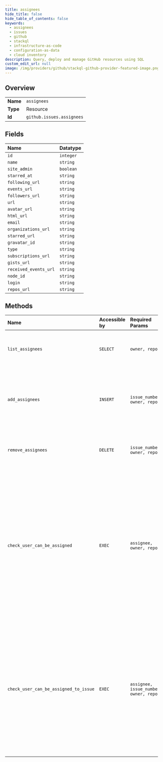 ```yaml
---
title: assignees
hide_title: false
hide_table_of_contents: false
keywords:
  - assignees
  - issues
  - github    
  - stackql
  - infrastructure-as-code
  - configuration-as-data
  - cloud inventory
description: Query, deploy and manage GitHub resources using SQL
custom_edit_url: null
image: /img/providers/github/stackql-github-provider-featured-image.png
---
```

  
    

## Overview
<table><tbody>
<tr><td><b>Name</b></td><td><code>assignees</code></td></tr>
<tr><td><b>Type</b></td><td>Resource</td></tr>
<tr><td><b>Id</b></td><td><code>github.issues.assignees</code></td></tr>
</tbody></table>

## Fields
| Name | Datatype |
|:-----|:---------|
| `id` | `integer` |
| `name` | `string` |
| `site_admin` | `boolean` |
| `starred_at` | `string` |
| `following_url` | `string` |
| `events_url` | `string` |
| `followers_url` | `string` |
| `url` | `string` |
| `avatar_url` | `string` |
| `html_url` | `string` |
| `email` | `string` |
| `organizations_url` | `string` |
| `starred_url` | `string` |
| `gravatar_id` | `string` |
| `type` | `string` |
| `subscriptions_url` | `string` |
| `gists_url` | `string` |
| `received_events_url` | `string` |
| `node_id` | `string` |
| `login` | `string` |
| `repos_url` | `string` |
## Methods
| Name | Accessible by | Required Params | Description |
|:-----|:--------------|:----------------|:------------|
| `list_assignees` | `SELECT` | `owner, repo` | Lists the [available assignees](https://docs.github.com/articles/assigning-issues-and-pull-requests-to-other-github-users/) for issues in a repository. |
| `add_assignees` | `INSERT` | `issue_number, owner, repo` | Adds up to 10 assignees to an issue. Users already assigned to an issue are not replaced. |
| `remove_assignees` | `DELETE` | `issue_number, owner, repo` | Removes one or more assignees from an issue. |
| `check_user_can_be_assigned` | `EXEC` | `assignee, owner, repo` | Checks if a user has permission to be assigned to an issue in this repository.<br /><br />If the `assignee` can be assigned to issues in the repository, a `204` header with no content is returned.<br /><br />Otherwise a `404` status code is returned. |
| `check_user_can_be_assigned_to_issue` | `EXEC` | `assignee, issue_number, owner, repo` | Checks if a user has permission to be assigned to a specific issue.<br /><br />If the `assignee` can be assigned to this issue, a `204` status code with no content is returned.<br /><br />Otherwise a `404` status code is returned. |
